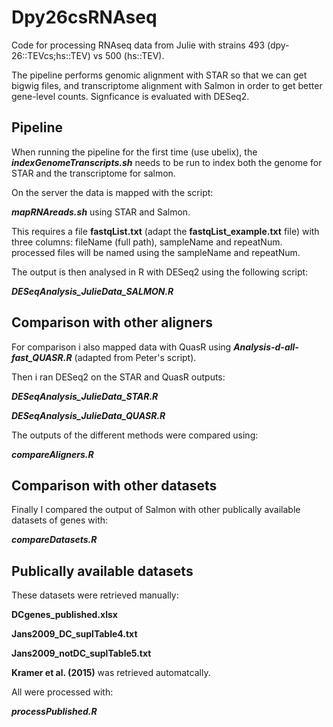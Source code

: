 # Dpy26csRNAseq

Code for processing RNAseq data from Julie with strains 493 (dpy-26::TEVcs;hs::TEV) vs 500 (hs::TEV).

The pipeline performs genomic alignment with STAR so that we can get bigwig files, and transcriptome alignment with Salmon in order to get better gene-level counts. Signficance is evaluated with DESeq2.

## Pipeline

When running the pipeline for the first time (use ubelix), the _**indexGenomeTranscripts.sh**_ needs to be run to index both the genome for STAR and the transcriptome for salmon.

On the server the data is mapped with the script:

_**mapRNAreads.sh**_ using STAR and Salmon. 

This requires a file **fastqList.txt** (adapt the **fastqList_example.txt** file) with three columns: fileName (full path), sampleName and repeatNum. processed files will be named using the sampleName and repeatNum.

The output is then analysed in R with DESeq2 using the following script:

**_DESeqAnalysis_JulieData_SALMON.R_**

## Comparison with other aligners

For comparison i also mapped data with QuasR using **_Analysis-d-all-fast_QUASR.R_** (adapted from Peter's script).

Then i ran DESeq2 on the STAR and QuasR outputs:

**_DESeqAnalysis_JulieData_STAR.R_**

**_DESeqAnalysis_JulieData_QUASR.R_**

The outputs of the different methods were compared using:

_**compareAligners.R**_

## Comparison with other datasets

Finally I compared the output of Salmon with other publically available datasets of genes with:

_**compareDatasets.R**_



## Publically available datasets

These datasets were retrieved manually:

**DCgenes_published.xlsx** 

**Jans2009_DC_suplTable4.txt**

**Jans2009_notDC_suplTable5.txt** 

**Kramer et al. (2015)** was retrieved automatcally.

All were processed with:

_**processPublished.R**_

